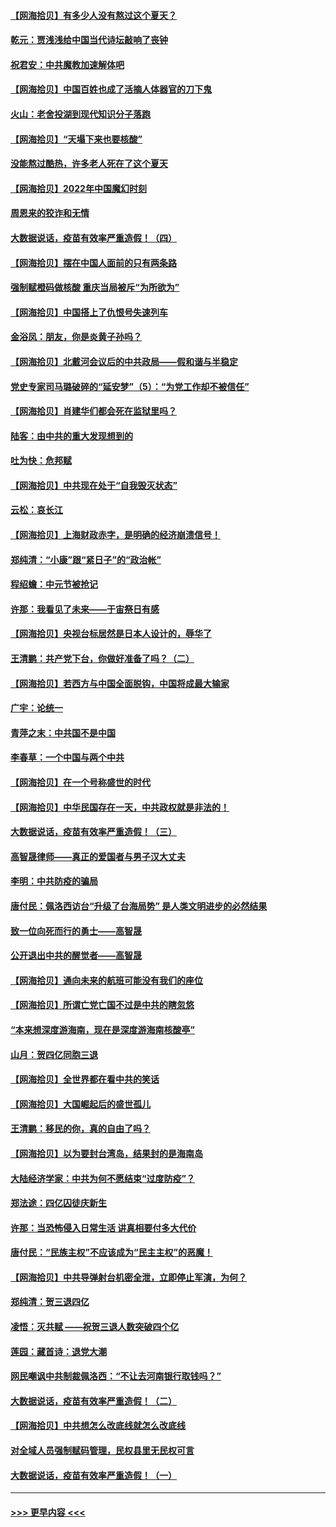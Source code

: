 #### [【网海拾贝】有多少人没有熬过这个夏天？](../pages/nsc993/n13812985.md?t=08300501) 
#### [乾元：贾浅浅给中国当代诗坛敲响了丧钟](../pages/nsc993/n13812840.md?t=08300501) 
#### [祝君安：中共魔教加速解体吧](../pages/nsc993/n13812072.md?t=08300501) 
#### [【网海拾贝】中国百姓也成了活摘人体器官的刀下鬼](../pages/nsc993/n13812062.md?t=08300501) 
#### [火山：老舍投湖到现代知识分子落跑](../pages/nsc993/n13811414.md?t=08300501) 
#### [【网海拾贝】“天塌下来也要核酸”](../pages/nsc993/n13811406.md?t=08300501) 
#### [没能熬过酷热，许多老人死在了这个夏天](../pages/nsc993/n13811366.md?t=08300501) 
#### [【网海拾贝】2022年中国魔幻时刻](../pages/nsc993/n13810635.md?t=08300501) 
#### [周恩来的狡诈和无情](../pages/nsc993/n13810621.md?t=08300501) 
#### [大数据说话，疫苗有效率严重造假！（四）](../pages/nsc993/n13810534.md?t=08300501) 
#### [【网海拾贝】摆在中国人面前的只有两条路](../pages/nsc993/n13809733.md?t=08300501) 
#### [强制赋橙码做核酸 重庆当局被斥“为所欲为”](../pages/nsc993/n13809680.md?t=08300501) 
#### [【网海拾贝】中国搭上了仇恨号失速列车](../pages/nsc993/n13808946.md?t=08300501) 
#### [金浴凤：朋友，你是炎黄子孙吗？](../pages/nsc993/n13808828.md?t=08300501) 
#### [【网海拾贝】北戴河会议后的中共政局——假和谐与半稳定](../pages/nsc993/n13808238.md?t=08300501) 
#### [党史专家司马璐破碎的“延安梦”（5）：“为党工作却不被信任”](../pages/nsc993/n13808233.md?t=08300501) 
#### [【网海拾贝】肖建华们都会死在监狱里吗？](../pages/nsc993/n13807536.md?t=08300501) 
#### [陆客：由中共的重大发现想到的](../pages/nsc993/n13807284.md?t=08300501) 
#### [吐为快：危邦赋](../pages/nsc993/n13807006.md?t=08300501) 
#### [【网海拾贝】中共现在处于“自我毁灭状态”](../pages/nsc993/n13806544.md?t=08300501) 
#### [云松：哀长江](../pages/nsc993/n13806519.md?t=08300501) 
#### [【网海拾贝】上海财政赤字，是明确的经济崩溃信号！](../pages/nsc993/n13805813.md?t=08300501) 
#### [郑纯清：“小康”跟“紧日子”的“政治帐”](../pages/nsc993/n13805792.md?t=08300501) 
#### [程绍蟾：中元节被抢记](../pages/nsc993/n13805756.md?t=08300501) 
#### [许那：我看见了未来——于宙祭日有感](../pages/nsc993/n13805469.md?t=08300501) 
#### [【网海拾贝】央视台标居然是日本人设计的，辱华了](../pages/nsc993/n13805059.md?t=08300501) 
#### [王清鹏：共产党下台，你做好准备了吗？（二）](../pages/nsc993/n13804796.md?t=08300501) 
#### [【网海拾贝】若西方与中国全面脱钩，中国将成最大输家](../pages/nsc993/n13804505.md?t=08300501) 
#### [广宇：论统一](../pages/nsc993/n13804451.md?t=08300501) 
#### [青萍之末：中共国不是中国](../pages/nsc993/n13804410.md?t=08300501) 
#### [李春草：一个中国与两个中共](../pages/nsc993/n13804404.md?t=08300501) 
#### [【网海拾贝】在一个号称盛世的时代](../pages/nsc993/n13803539.md?t=08300501) 
#### [【网海拾贝】中华民国存在一天，中共政权就是非法的！](../pages/nsc993/n13802875.md?t=08300501) 
#### [大数据说话，疫苗有效率严重造假！（三）](../pages/nsc993/n13802738.md?t=08300501) 
#### [高智晟律师——真正的爱国者与男子汉大丈夫](../pages/nsc993/n13802191.md?t=08300501) 
#### [李明：中共防疫的骗局](../pages/nsc993/n13802275.md?t=08300501) 
#### [唐付民：佩洛西访台“升级了台海局势” 是人类文明进步的必然结果](../pages/nsc993/n13802193.md?t=08300501) 
#### [致一位向死而行的勇士——高智晟](../pages/nsc993/n13802171.md?t=08300501) 
#### [公开退出中共的醒觉者——高智晟](../pages/nsc993/n13802166.md?t=08300501) 
#### [【网海拾贝】通向未来的航班可能没有我们的座位](../pages/nsc993/n13801792.md?t=08300501) 
#### [【网海拾贝】所谓亡党亡国不过是中共的瞎忽悠](../pages/nsc993/n13801761.md?t=08300501) 
#### [“本来想深度游海南，现在是深度游海南核酸亭”](../pages/nsc993/n13800984.md?t=08300501) 
#### [山月：贺四亿同胞三退](../pages/nsc993/n13800880.md?t=08300501) 
#### [【网海拾贝】全世界都在看中共的笑话](../pages/nsc993/n13800211.md?t=08300501) 
#### [【网海拾贝】大国崛起后的盛世孤儿](../pages/nsc993/n13799372.md?t=08300501) 
#### [王清鹏：移民的你，真的自由了吗？](../pages/nsc993/n13798677.md?t=08300501) 
#### [【网海拾贝】以为要封台湾岛，结果封的是海南岛](../pages/nsc993/n13798660.md?t=08300501) 
#### [大陆经济学家：中共为何不愿结束“过度防疫”？](../pages/nsc993/n13798649.md?t=08300501) 
#### [郑法途：四亿囚徒庆新生](../pages/nsc993/n13798448.md?t=08300501) 
#### [许那：当恐怖侵入日常生活 讲真相要付多大代价](../pages/nsc993/n13798299.md?t=08300501) 
#### [唐付民：“民族主权”不应该成为“民主主权”的恶魔！](../pages/nsc993/n13798069.md?t=08300501) 
#### [【网海拾贝】中共导弹射台机密全泄，立即停止军演，为何？](../pages/nsc993/n13798031.md?t=08300501) 
#### [郑纯清：贺三退四亿](../pages/nsc993/n13797364.md?t=08300501) 
#### [凌悟：灭共赋 ——祝贺三退人数突破四个亿](../pages/nsc993/n13797331.md?t=08300501) 
#### [莲园：藏首诗：退党大潮](../pages/nsc993/n13797328.md?t=08300501) 
#### [网民嘲讽中共制裁佩洛西：“不让去河南银行取钱吗？”](../pages/nsc993/n13797313.md?t=08300501) 
#### [大数据说话，疫苗有效率严重造假！（二）](../pages/nsc993/n13797139.md?t=08300501) 
#### [【网海拾贝】中共想怎么改底线就怎么改底线](../pages/nsc993/n13796911.md?t=08300501) 
#### [对全域人员强制赋码管理，民权县里无民权可言](../pages/nsc993/n13796640.md?t=08300501) 
#### [大数据说话，疫苗有效率严重造假！（一）](../pages/nsc993/n13796318.md?t=08300501) 

----
#### [ >>> 更早内容 <<< ](../indexes/nsc993-earlier.md)

